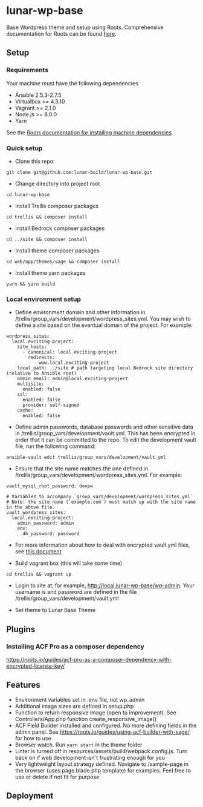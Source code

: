 # lunar-wp-base
Base Wordpress theme and setup using Roots. Comprehensive documentation for Roots can be found [here](root.io).

## Setup

### Requirements
Your machine must have the following dependencies
* Ansible 2.5.3-2.7.5
* Virtualbox >= 4.3.10
* Vagrant >= 2.1.0
* Node.js >= 8.0.0
* Yarn

See the [Roots documentation for installing machine dependencies](https://roots.io/getting-started/docs/macos-basic-setup/).

### Quick setup

* Clone this repo:
````
git clone git@github.com:lunar-build/lunar-wp-base.git
````

* Change directory into project root
````
cd lunar-wp-base
````

* Install Trellis composer packages
````
cd trellis && composer install
````

* Install Bedrock composer packages
````
cd ../site && composer install
````

* Install theme composer packages
````
cd web/app/themes/sage && composer install
````

* Install theme yarn packages
````
yarn && yarn build
````

### Local environment setup

* Define environment domain and other information in /trellis/group_vars/development/wordpress_sites.yml. You may wish to define a site based on the eventual domain of the project. For example:
````
wordpress_sites:
  local.exciting-project:
    site_hosts:
      - canonical: local.exciting-project
        redirects:
          - www.local.exciting-project
    local_path: ../site # path targeting local Bedrock site directory (relative to Ansible root)
    admin_email: admin@local.exciting-project
    multisite:
      enabled: false
    ssl:
      enabled: false
      provider: self-signed
    cache:
      enabled: false
````

* Define admin passwords, database passwords and other sensitive data in /trellis/group_vars/development/vault.yml. This has been encrypted in order that it can be committed to the repo. To edit the development vault file, run the following command:
````
ansible-vault edit trellis/group_vars/development/vault.yml
````

* Ensure that the site name matches the one defined in /trellis/group_vars/development/wordpress_sites.yml. For example:
````
vault_mysql_root_password: devpw

# Variables to accompany `group_vars/development/wordpress_sites.yml`
# Note: the site name (`example.com`) must match up with the site name in the above file.
vault_wordpress_sites:
  local.exciting-project:
    admin_password: admin
    env:
      db_password: password
````

* For more information about how to deal with encrypted vault.yml files, see [this document](https://roots.io/trellis/docs/vault/).

* Build vagrant box (this will take some time)
````
cd trellis && vagrant up
````

* Login to site at, for example, http://local.lunar-wp-base/wp-admin. Your username is and password are defined in the file /trellis/group_vars/development/vault.yml

* Set theme to Lunar Base Theme

## Plugins

### Installing ACF Pro as a composer dependency

https://roots.io/guides/acf-pro-as-a-composer-dependency-with-encrypted-license-key/

## Features
* Environment variables set in .env file, not wp_admin
* Additional image sizes are defined in setup.php
* Function to return responsive image (open to improvement). See Controllers/App.php function create_responsive_image()
* ACF Field Builder installed and configured. No more defining fields in the admin panel. See https://roots.io/guides/using-acf-builder-with-sage/ for how to use
* Browser watch. Run ````yarn start```` in the theme folder
* Linter is turned off in resources/assets/build/webpack.config.js. Turn back on if web development isn't frustrating enough for you
* Very lightweight layout strategy defined. Navigate to /sample-page in the browser (uses page.blade.php template) for examples. Feel free to use or delete if not fit for purpose

## Deployment

